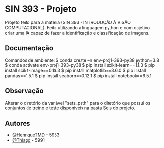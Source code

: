 
# SIN 393 - Projeto

Projeto feito para a matéria (SIN 393 - INTRODUÇÃO À VISÃO COMPUTACIONAL). 
Feito utilizando a linguagem python e com objetivo criar uma IA capaz de fazer 
a identificação e classificação de imagens.

## Documentação

Comandos de ambiente:
  $ conda create –n env-proj1-393-py38 python=3.8
  $ conda activate env-proj1-393-py38
  $ pip install scikit-learn==1.1.3
  $ pip install scikit-image==0.19.3
  $ pip install matplotlib==3.6.0
  $ pip install pandas==1.5.1
  $ pip install seaborn==0.12.1
  $ pip install notebook==6.5.1

## Observação

Alterar o diretório da variável "sets_path" para o diretório que possui os conjuntos de treino e teste disponiveis na pasta Sets do projeto.

## Autores

- [@HenriqueTMD](https://github.com/HenriqueTMD) - 5983
- [@Thiago](https://github.com/thiagomf15) - 5991

